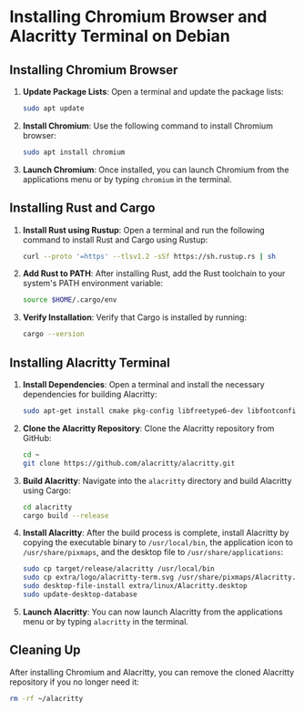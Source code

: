 
# Installing Chromium Browser and Alacritty Terminal on Debian

## Installing Chromium Browser

1. **Update Package Lists**: Open a terminal and update the package lists:
   ```bash
   sudo apt update
   ```

2. **Install Chromium**: Use the following command to install Chromium browser:
   ```bash 
   sudo apt install chromium
   ```

3. **Launch Chromium**: Once installed, you can launch Chromium from the applications menu or by typing `chromium` in the terminal.

## Installing Rust and Cargo

1. **Install Rust using Rustup**: Open a terminal and run the following command to install Rust and Cargo using Rustup:
   ```bash
   curl --proto '=https' --tlsv1.2 -sSf https://sh.rustup.rs | sh
   ```

2. **Add Rust to PATH**: After installing Rust, add the Rust toolchain to your system's PATH environment variable:
   ```bash
   source $HOME/.cargo/env
   ```

3. **Verify Installation**: Verify that Cargo is installed by running:
   ```bash
   cargo --version
   ```

## Installing Alacritty Terminal

1. **Install Dependencies**: Open a terminal and install the necessary dependencies for building Alacritty:
   ```bash
   sudo apt-get install cmake pkg-config libfreetype6-dev libfontconfig1-dev xclip
   ```

2. **Clone the Alacritty Repository**: Clone the Alacritty repository from GitHub:
   ```bash
   cd ~
   git clone https://github.com/alacritty/alacritty.git
   ```

3. **Build Alacritty**: Navigate into the `alacritty` directory and build Alacritty using Cargo:
   ```bash
   cd alacritty
   cargo build --release
   ```

4. **Install Alacritty**: After the build process is complete, install Alacritty by copying the executable binary to `/usr/local/bin`, the application icon to `/usr/share/pixmaps`, and the desktop file to `/usr/share/applications`:
   ```bash
   sudo cp target/release/alacritty /usr/local/bin
   sudo cp extra/logo/alacritty-term.svg /usr/share/pixmaps/Alacritty.svg
   sudo desktop-file-install extra/linux/Alacritty.desktop
   sudo update-desktop-database
   ```

5. **Launch Alacritty**: You can now launch Alacritty from the applications menu or by typing `alacritty` in the terminal.

## Cleaning Up

After installing Chromium and Alacritty, you can remove the cloned Alacritty repository if you no longer need it:
   
   ```bash
   rm -rf ~/alacritty
   ```


